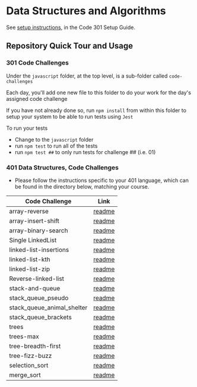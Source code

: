# Data Structures and Algorithms

See [setup instructions](https://codefellows.github.io/setup-guide/code-301/3-code-challenges), in the Code 301 Setup Guide.

## Repository Quick Tour and Usage

### 301 Code Challenges

Under the `javascript` folder, at the top level, is a sub-folder called `code-challenges`

Each day, you'll add one new file to this folder to do your work for the day's assigned code challenge

If you have not already done so, run `npm install` from within this folder to setup your system to be able to run tests using `Jest`

To run your tests

- Change to the `javascript` folder
- run `npm test` to run all of the tests
- run `npm test ##` to only run tests for challenge ## (i.e. 01)


### 401 Data Structures, Code Challenges

- Please follow the instructions specific to your 401 language, which can be found in the directory below, matching your course.

|Code Challenge|Link|
|------|------|
|array-reverse|[readme](https://github.com/HaneenHaashlamoun/data-structures-and-algorithms/blob/array-reverse/python/code_challenges/array-reverse/README.md)|
|array-insert-shift|[readme](https://github.com/HaneenHaashlamoun/data-structures-and-algorithms/blob/array-insert-shift/python/code_challenges/array-insert-shift/README.md)|
|array-binary-search|[readme](https://github.com/HaneenHaashlamoun/data-structures-and-algorithms/blob/array-binary-search/python/code_challenges/array_binary_search/README.md)|
| Single LinkedList| [readme]() |
| linked-list-insertions| [readme](https://github.com/HaneenHaashlamoun/data-structures-and-algorithms/blob/linked-list-kth/python/linked_list/README.md)|
| linked-list-kth| [readme](https://github.com/HaneenHaashlamoun/data-structures-and-algorithms/blob/linked-list-kth/python/linked_list/README.md) |
| linked-list-zip| [readme]() |
| Reverse-linked-list| [readme]() |
|stack-and-queue|[readme](https://github.com/HaneenHaashlamoun/data-structures-and-algorithms/blob/stack-and-queue/python/code_challenges/stack-and-queue/README.md)|
|stack_queue_pseudo|[readme](https://github.com/HaneenHaashlamoun/data-structures-and-algorithms/blob/stack-queue-pseudo/python/code_challenges/stack_queue_pseudo/README.md)|
|stack_queue_animal_shelter|[readme](https://github.com/HaneenHaashlamoun/data-structures-and-algorithms/blob/stack-queue-animal-shelter/python/code_challenges/stack_queue_animal_shelter/README.md)|
|stack_queue_brackets|[readme](https://github.com/HaneenHaashlamoun/data-structures-and-algorithms/blob/stack-queue-brackets/python/code_challenges/stack_queue_brackets/README.md)|
|trees|[readme](https://github.com/HaneenHaashlamoun/data-structures-and-algorithms/blob/trees/python/code_challenges/trees/README.md)|
|trees-max|[readme](https://github.com/HaneenHaashlamoun/data-structures-and-algorithms/blob/trees/python/code_challenges/trees/README.md)|
|tree-breadth-first|[readme](https://github.com/HaneenHaashlamoun/data-structures-and-algorithms/blob/trees/python/code_challenges/trees/README.md)|
|tree-fizz-buzz|[readme](https://github.com/HaneenHaashlamoun/data-structures-and-algorithms/blob/trees/python/code_challenges/trees/README.md)|
|selection_sort|[readme](https://github.com/HaneenHaashlamoun/data-structures-and-algorithms/blob/selection_sort/python/code_challenges/selection_sort/README.md)|
|merge_sort|[readme](https://github.com/HaneenHaashlamoun/data-structures-and-algorithms/blob/merge_sort/python/code_challenges/merge_sort/README.md)|
